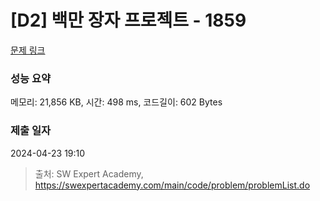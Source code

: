 # [D2] 백만 장자 프로젝트 - 1859 

[문제 링크](https://swexpertacademy.com/main/code/problem/problemDetail.do?contestProbId=AV5LrsUaDxcDFAXc) 

### 성능 요약

메모리: 21,856 KB, 시간: 498 ms, 코드길이: 602 Bytes

### 제출 일자

2024-04-23 19:10



> 출처: SW Expert Academy, https://swexpertacademy.com/main/code/problem/problemList.do